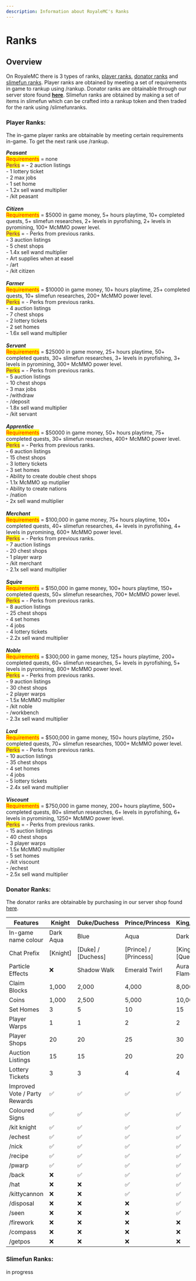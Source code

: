```yaml
---
description: Information about RoyaleMC's Ranks
---
```


# Ranks

## Overview

On RoyaleMC there is 3 types of ranks, [player ranks](ranks.md#player-ranks), [donator ranks](ranks.md#donator-ranks) and [slimefun ranks](ranks.md#slimefun-ranks). Player ranks are obtained by meeting a set of requirements in game to rankup using /rankup. Donator ranks are obtainable through our server store found [**here**](https://www.royale-mc.com/store). Slimefun ranks are obtained by making a set of items in slimefun which can be crafted into a rankup token and then traded for the rank using /slimefunranks.

### Player Ranks:

The in-game player ranks are obtainable by meeting certain requirements in-game. To get the next rank use /rankup.

_**Peasant**_\
<mark style="color:red;">Requirements</mark> = none\
<mark style="color:purple;">Perks</mark> = - 2 auction listings\
&#x20;             \- 1 lottery ticket\
&#x20;             \- 2 max jobs\
&#x20;             \- 1 set home\
&#x20;             \- 1.2x sell wand multiplier\
&#x20;             \- /kit peasant\
\
_**Citizen**_\
<mark style="color:red;">Requirements</mark> = $5000 in game money, 5+ hours playtime, 10+ completed quests, 5+ slimefun researches, 2+ levels in pyrofishing, 2+ levels in pyromining, 100+ McMMO power level.\
<mark style="color:purple;">Perks</mark> = - Perks from previous ranks.\
&#x20;             \- 3 auction listings\
&#x20;             \- 5 chest shops\
&#x20;             \- 1.4x sell wand multiplier\
&#x20;             \- Art supplies when at easel\
&#x20;             \- /art\
&#x20;             \- /kit citizen\
\
_**Farmer**_\
<mark style="color:red;">Requirements</mark> = $10000 in game money, 10+ hours playtime, 25+ completed quests, 10+ slimefun researches, 200+ McMMO power level.\
<mark style="color:purple;">Perks</mark> = - Perks from previous ranks.\
&#x20;             \- 4 auction listings\
&#x20;             \- 7 chest shops\
&#x20;             \- 2 lottery tickets\
&#x20;             \- 2 set homes\
&#x20;             \- 1.6x sell wand multiplier\
\
_**Servant**_\
<mark style="color:red;">Requirements</mark> = $25000 in game money, 25+ hours playtime, 50+ completed quests, 30+ slimefun researches, 3+ levels in pyrofishing, 3+ levels in pyromining, 300+ McMMO power level.\
<mark style="color:purple;">Perks</mark> = - Perks from previous ranks.\
&#x20;             \- 5 auction listings\
&#x20;             \- 10 chest shops\
&#x20;             \- 3 max jobs\
&#x20;             \- /withdraw\
&#x20;             \- /deposit\
&#x20;             \- 1.8x sell wand multiplier\
&#x20;             \- /kit servant\
\
_**Apprentice**_\
<mark style="color:red;">Requirements</mark> = $50000 in game money, 50+ hours playtime, 75+ completed quests, 30+ slimefun researches, 400+ McMMO power level.\
<mark style="color:purple;">Perks</mark> = - Perks from previous ranks.\
&#x20;             \- 6 auction listings\
&#x20;             \- 15 chest shops\
&#x20;             \- 3 lottery tickets\
&#x20;             \- 3 set homes\
&#x20;             \- Ability to create double chest shops\
&#x20;             \- 1.1x McMMO xp mutiplier\
&#x20;             \- Ability to create nations\
&#x20;             \- /nation\
&#x20;             \- 2x sell wand multiplier\
\
_**Merchant**_\
<mark style="color:red;">Requirements</mark> = $100,000 in game money, 75+ hours playtime, 100+ completed quests, 40+ slimefun researches, 4+ levels in pyrofishing, 4+ levels in pyromining, 600+ McMMO power level.\
<mark style="color:purple;">Perks</mark> = - Perks from previous ranks.\
&#x20;             \- 7 auction listings\
&#x20;             \- 20 chest shops\
&#x20;             \- 1 player warp\
&#x20;             \- /kit merchant\
&#x20;             \- 2.1x sell wand multiplier\
\
_**Squire**_\
<mark style="color:red;">Requirements</mark> = $150,000 in game money, 100+ hours playtime, 150+ completed quests, 50+ slimefun researches, 700+ McMMO power level.\
<mark style="color:purple;">Perks</mark> = - Perks from previous ranks.\
&#x20;             \- 8 auction listings\
&#x20;             \- 25 chest shops\
&#x20;             \- 4 set homes\
&#x20;             \- 4 jobs\
&#x20;             \- 4 lottery tickets\
&#x20;             \- 2.2x sell wand multiplier\
\
_**Noble**_\
<mark style="color:red;">Requirements</mark> = $300,000 in game money, 125+ hours playtime, 200+ completed quests, 60+ slimefun researches, 5+ levels in pyrofishing, 5+ levels in pyromining, 800+ McMMO power level.\
<mark style="color:purple;">Perks</mark> = - Perks from previous ranks.\
&#x20;             \- 9 auction listings\
&#x20;             \- 30 chest shops\
&#x20;             \- 2 player warps\
&#x20;             \- 1.5x McMMO multiplier\
&#x20;             \- /kit noble\
&#x20;             \- /workbench\
&#x20;             \- 2.3x sell wand multiplier\
\
_**Lord**_\
<mark style="color:red;">Requirements</mark> = $500,000 in game money, 150+ hours playtime, 250+ completed quests, 70+ slimefun researches, 1000+ McMMO power level.\
<mark style="color:purple;">Perks</mark> = - Perks from previous ranks.\
&#x20;             \- 10 auction listings\
&#x20;             \- 35 chest shops\
&#x20;             \- 4 set homes\
&#x20;             \- 4 jobs\
&#x20;             \- 5 lottery tickets\
&#x20;             \- 2.4x sell wand multiplier\
\
_**Viscount**_\
<mark style="color:red;">Requirements</mark> = $750,000 in game money, 200+ hours playtime, 500+ completed quests, 80+ slimefun researches, 6+ levels in pyrofishing, 6+ levels in pyromining, 1250+ McMMO power level.\
<mark style="color:purple;">Perks</mark> = - Perks from previous ranks.\
&#x20;             \- 15 auction listings\
&#x20;             \- 40 chest shops\
&#x20;             \- 3 player warps\
&#x20;             \- 1.5x McMMO multiplier\
&#x20;             \- 5 set homes\
&#x20;             \- /kit viscount\
&#x20;             \- /echest\
&#x20;             \- 2.5x sell wand multiplier

### Donator Ranks:

The donator ranks are obtainable by purchasing in our server shop found [here](https://www.royale-mc.com/store).

| Features                      | Knight    | Duke/Duchess         | Prince/Princess         | King/Queen         | Emperor/Emporess         |
| ----------------------------- | --------- | -------------------- | ----------------------- | ------------------ | ------------------------ |
| In-game name colour           | Dark Aqua | Blue                 | Aqua                    | Dark Red           | Light purple             |
| Chat Prefix                   | \[Knight] | \[Duke] / \[Duchess] | \[Prince] / \[Princess] | \[King] / \[Queen] | \[Emperor] / \[Emporess] |
| Particle Effects              | ❌         | Shadow Walk          | Emerald Twirl           | Aura of Flame      | Legendary Aura           |
| Claim Blocks                  | 1,000     | 2,000                | 4,000                   | 8,000              | 15,000                   |
| Coins                         | 1,000     | 2,500                | 5,000                   | 10,000             | 15,000                   |
| Set Homes                     | 3         | 5                    | 10                      | 15                 | 20                       |
| Player Warps                  | 1         | 1                    | 2                       | 2                  | 3                        |
| Player Shops                  | 20        | 20                   | 25                      | 30                 | 25                       |
| Auction Listings              | 15        | 15                   | 20                      | 20                 | 25                       |
| Lottery Tickets               | 3         | 3                    | 4                       | 4                  | 5                        |
| Improved Vote / Party Rewards | ✅         | ✅                    | ✅                       | ✅                  | ✅                        |
| Coloured Signs                | ✅         | ✅                    | ✅                       | ✅                  | ✅                        |
| /kit knight                   | ✅         | ✅                    | ✅                       | ✅                  | ✅                        |
| /echest                       | ✅         | ✅                    | ✅                       | ✅                  | ✅                        |
| /nick                         | ✅         | ✅                    | ✅                       | ✅                  | ✅                        |
| /recipe                       | ✅         | ✅                    | ✅                       | ✅                  | ✅                        |
| /pwarp                        | ✅         | ✅                    | ✅                       | ✅                  | ✅                        |
| /back                         | ❌         | ✅                    | ✅                       | ✅                  | ✅                        |
| /hat                          | ❌         | ❌                    | ✅                       | ✅                  | ✅                        |
| /kittycannon                  | ❌         | ❌                    | ✅                       | ✅                  | ✅                        |
| /disposal                     | ❌         | ❌                    | ❌                       | ✅                  | ✅                        |
| /seen                         | ❌         | ❌                    | ❌                       | ✅                  | ✅                        |
| /firework                     | ❌         | ❌                    | ❌                       | ❌                  | ✅                        |
| /compass                      | ❌         | ❌                    | ❌                       | ❌                  | ✅                        |
| /getpos                       | ❌         | ❌                    | ❌                       | ❌                  | ✅                        |

### Slimefun Ranks:

in progress
